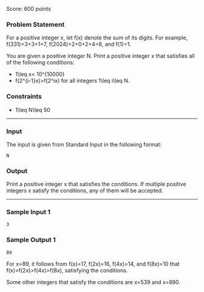 Score: 600 points

### Problem Statement

For a positive integer x, let f(x) denote the sum of its digits. For example, f(331)=3+3+1=7, f(2024)=2+0+2+4=8, and f(1)=1.

You are given a positive integer N. Print a positive integer x that satisfies all of the following conditions:

* 1\leq x< 10^{10000}
* f(2^{i-1}x)>f(2^ix) for all integers 1\leq i\leq N.

### Constraints

* 1\leq N\leq 50

---

### Input

The input is given from Standard Input in the following format:

```
N
```

### Output

Print a positive integer x that satisfies the conditions. If multiple positive integers x satisfy the conditions, any of them will be accepted.

---

### Sample Input 1

```
3
```

### Sample Output 1

```
89
```

For x=89, it follows from f(x)=17, f(2x)=16, f(4x)=14, and f(8x)=10 that f(x)>f(2x)>f(4x)>f(8x), satisfying the conditions.

Some other integers that satisfy the conditions are x=539 and x=890.